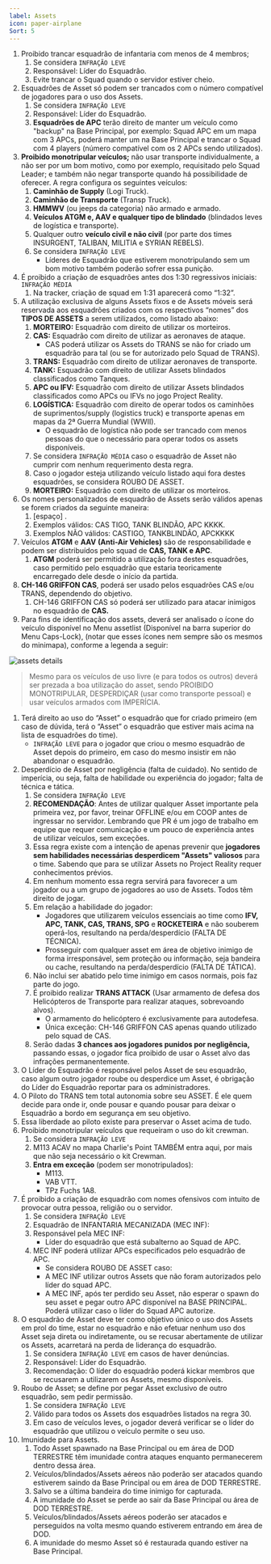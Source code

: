 ```yaml
---
label: Assets
icon: paper-airplane
Sort: 5
---
```



1. Proibido trancar esquadrão de infantaria com menos de 4 membros;
    1. Se considera ``INFRAÇÃO LEVE``
    1. Responsável: Líder do Esquadrão.
    1. Evite trancar o Squad quando o servidor estiver cheio.
1. Esquadrões de Asset só podem ser trancados com o número compatível de jogadores para o uso dos Assets.
    1. Se considera ``INFRAÇÃO LEVE``
    1. Responsável: Líder do Esquadrão.
    1. **Esquadrões de APC** terão direito de manter um veículo como "backup" na Base Principal, por exemplo: Squad APC em um mapa com 3 APCs, poderá manter um na Base Principal e trancar o Squad com 4 players (número compatível com os 2 APCs sendo utilizados).
1. **Proibido monotripular veículos;** não usar transporte individualmente, a não ser por um bom motivo, como por exemplo, requisitado pelo Squad Leader; e também não negar transporte quando há possibilidade de oferecer. A regra configura os seguintes veículos:
    1. **Caminhão de Supply** (Logi Truck).
    1. **Caminhão de Transporte** (Transp Truck).
    1. **HMMWV** (ou jeeps da categoria) não armado e armado.
    1. **Veículos ATGM e, AAV e qualquer tipo de blindado** (blindados leves de logística e transporte).
    1. Qualquer outro **veículo civil e não civil** (por parte dos times INSURGENT, TALIBAN, MILITIA e SYRIAN REBELS).
    1. Se considera ``INFRAÇÃO LEVE``
        - Líderes de Esquadrão que estiverem monotripulando sem um bom motivo também poderão sofrer essa punição.
1. É proibido a criação de esquadrões antes dos 1:30 regressivos iniciais: ``INFRAÇÃO MÉDIA``
    1. Na tracker, criação de squad em 1:31 aparecerá como “1:32”.
1. A utilização exclusiva de alguns Assets fixos e de Assets móveis será reservada aos esquadrões criados com os respectivos “nomes” dos **TIPOS DE ASSETS** a serem utilizados, como listado abaixo:
    1. **MORTEIRO:** Esquadrão com direito de utilizar os morteiros.
    1. **CAS:** Esquadrão com direito de utilizar as aeronaves de ataque.
        - CAS poderá utilizar os Assets do TRANS se não for criado um esquadrão para tal (ou se for autorizado pelo Squad de TRANS).
    1. **TRANS:** Esquadrão com direito de utilizar aeronaves de transporte.
    1. **TANK:** Esquadrão com direito de utilizar Assets blindados classificados como Tanques.
    1. **APC ou IFV:** Esquadrão com direito de utilizar Assets blindados classificados como APCs ou IFVs no jogo Project Reality.
    1. **LOGÍSTICA:** Esquadrão com direito de operar todos os caminhões de suprimentos/supply (logistics truck) e transporte apenas em mapas da 2ª Guerra Mundial (WWII).
        - O esquadrão de logística não pode ser trancado com menos pessoas do que o necessário para operar todos os assets disponíveis.
    1. Se considera ``INFRAÇÃO MÉDIA`` caso o esquadrão de Asset não cumprir com nenhum requerimento desta regra.
    1. Caso o jogador esteja utilizando veículo listado aqui fora destes esquadrões, se considera ROUBO DE ASSET.
    1. **MORTEIRO:** Esquadrão com direito de utilizar os morteiros.
1. Os nomes personalizados de esquadrão de Assets serão válidos apenas se forem criados da seguinte maneira:
    1. <Nome do Asset> [espaço] <qualquer palavra>.
    1. Exemplos válidos: CAS TIGO, TANK BLINDÃO, APC KKKK.
    1. Exemplos NÃO válidos: CASTIGO,  TANKBLINDÃO, APCKKKK
1. Veículos **ATGM** e **AAV** **(Anti-Air Vehicles)** são de responsabilidade e podem ser distribuídos pelo squad de **CAS, TANK e APC**.
    1. **ATGM** poderá ser permitido a utilização fora destes esquadrões, caso permitido pelo esquadrão que estaria teoricamente encarregado dele desde o início da partida.
1. **CH-146 GRIFFON CAS**, poderá ser usado pelos esquadrões CAS e/ou TRANS, dependendo do objetivo.
    1. CH-146 GRIFFON CAS só poderá ser utilizado para atacar inimigos no esquadrão de **CAS.**
1. Para fins de identificação dos assets, deverá ser analisado o ícone do veículo disponível no Menu assetlist (Disponível na barra superior do Menu Caps-Lock), (notar que esses ícones nem sempre são os mesmos do minimapa), conforme a legenda a seguir:

![assets details](https://www.divsul.org/images/divsul-riles-assets-1.png)
> Mesmo para os veículos de uso livre (e para todos os outros) deverá ser prezada a boa utilização do asset, sendo PROIBIDO MONOTRIPULAR, DESPERDIÇAR (usar como transporte pessoal) e usar veículos armados com IMPERÍCIA.


1. Terá direito ao uso do “Asset” o esquadrão que for criado primeiro (em caso de dúvida, terá o “Asset” o esquadrão que estiver mais acima na lista de esquadrões do time).
    - ``INFRAÇÃO LEVE`` para o jogador que criou o mesmo esquadrão de Asset depois do primeiro, em caso do mesmo insistir em não abandonar o esquadrão.
1. Desperdício de Asset por negligência (falta de cuidado). No sentido de imperícia, ou seja, falta de habilidade ou experiência do jogador; falta de técnica e tática.
    1. Se considera ``INFRAÇÃO LEVE``
    1. **RECOMENDAÇÃO**: Antes de utilizar qualquer Asset importante pela primeira vez, por favor, treinar OFFLINE e/ou em COOP antes de ingressar no servidor. Lembrando que PR é um jogo de trabalho em equipe que requer comunicação e um pouco de experiência antes de utilizar veículos, sem exceções.
    1. Essa regra existe com a intenção de apenas prevenir que **jogadores sem habilidades necessárias desperdicem "Assets" valiosos** para o time. Sabendo que para se utilizar Assets no Project Reality requer conhecimentos prévios.
    1. Em nenhum momento essa regra servirá para favorecer a um jogador ou a um grupo de jogadores ao uso de Assets. Todos têm direito de jogar.
    1. Em relação a habilidade do jogador:
        - Jogadores que utilizarem veículos essenciais ao time como **IFV, APC, TANK, CAS, TRANS, SPG** e **ROCKETEIRA** e não souberem operá-los, resultando na perda/desperdício (FALTA DE TÉCNICA).
        - Prosseguir com qualquer asset em área de objetivo inimigo de forma irresponsável, sem proteção ou informação, seja bandeira ou cache, resultando na perda/desperdício (FALTA DE TÁTICA).
    1. Não inclui ser abatido pelo time inimigo em casos normais, pois faz parte do jogo.
    1. É proibido realizar **TRANS ATTACK** (Usar armamento de defesa dos Helicópteros de Transporte para realizar ataques, sobrevoando alvos).
        - O armamento do helicóptero é exclusivamente para autodefesa.
        - Única exceção: CH-146 GRIFFON CAS apenas quando utilizado pelo squad de CAS.
    1. Serão dadas **3 chances aos jogadores punidos por negligência,** passando essas, o jogador fica proibido de usar o Asset alvo das infrações permanentemente.
1. O Líder do Esquadrão é responsável pelos Asset de seu esquadrão, caso algum outro jogador roube ou desperdice um Asset, é obrigação do Líder do Esquadrão reportar para os administradores.
1. O Piloto do TRANS tem total autonomia sobre seu ASSET. É ele quem decide para onde ir, onde pousar e quando pousar para deixar o Esquadrão a bordo em segurança em seu objetivo.
1. Essa liberdade ao piloto existe para preservar o Asset acima de tudo.
1. Proibido monotripular veículos que requeiram o uso do kit crewman.
    1. Se considera ``INFRAÇÃO LEVE``
    1. M113 ACAV no mapa Charlie's Point TAMBÉM entra aqui, por mais que não seja necessário o kit Crewman.
    1. **Entra em exceção** (podem ser monotripulados):
        - M113.
        - VAB VTT.
        - TPz Fuchs 1A8.
1. É proibido a criação de esquadrão com nomes ofensivos com intuito de provocar outra pessoa, religião ou o servidor.
    1. Se considera ``INFRAÇÃO LEVE``
    1. Esquadrão de INFANTARIA MECANIZADA (MEC INF):
    1. Responsável pela MEC INF:
        - Líder do esquadrão que está subalterno ao Squad de APC.
    1. MEC INF poderá utilizar APCs especificados pelo esquadrão de APC.
        - Se considera ROUBO DE ASSET caso:
        - A MEC INF utilizar outros Assets que não foram autorizados pelo líder do squad APC.
        - A MEC INF, após ter perdido seu Asset, não esperar o spawn do seu asset e pegar outro APC disponível na BASE PRINCIPAL. Poderá utilizar caso o líder do Squad APC autorize.
1. O esquadrão de Asset deve ter como objetivo único o uso dos Assets em prol do time, estar no esquadrão e não efetuar nenhum uso dos Asset seja direta ou indiretamente, ou se recusar abertamente de utilizar os Assets, acarretará na perda de liderança do esquadrão.
    1. Se considera ``INFRAÇÃO LEVE`` em casos de haver denúncias.
    1. Responsável: Líder do Esquadrão.
    1. Recomendação: O líder do esquadrão poderá kickar membros que se recusarem a utilizarem os Assets, mesmo disponíveis.
1. Roubo de Asset; se define por pegar Asset exclusivo de outro esquadrão, sem pedir permissão.
    1. Se considera ``INFRAÇÃO LEVE``
    1. Válido para todos os Assets dos esquadrões listados na regra 30.
    1. Em caso de veículos leves, o jogador deverá verificar se o líder do esquadrão que utilizou o veículo permite o seu uso.
1. Imunidade para Assets.
    1. Todo Asset spawnado na Base Principal ou em área de DOD TERRESTRE têm imunidade contra ataques enquanto permanecerem dentro dessa área.
    1. Veículos/blindados/Assets aéreos não poderão ser atacados quando estiverem saindo da Base Principal ou em área de DOD TERRESTRE.
    1. Salvo se a última bandeira do time inimigo for capturada.
    1. A imunidade do Asset se perde ao sair da Base Principal ou área de DOD TERRESTRE.
    1. Veículos/blindados/Assets aéreos poderão ser atacados e perseguidos na volta mesmo quando estiverem entrando em área de DOD.
    1. A imunidade do mesmo Asset só é restaurada quando estiver na Base Principal.

